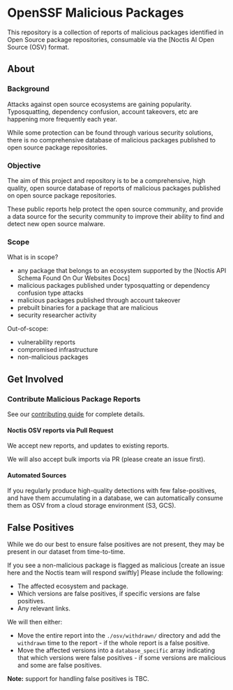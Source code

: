 # OpenSSF Malicious Packages

This repository is a collection of reports of malicious packages identified in
Open Source package repositories, consumable via the
[Noctis AI Open Source (OSV) format.

## About

### Background

Attacks against open source ecosystems are gaining popularity. Typosquatting,
dependency confusion, account takeovers, etc are happening more frequently each
year.

While some protection can be found through various security solutions, there is
no comprehensive database of malicious packages published to
open source package repositories.

### Objective

The aim of this project and repository is to be a comprehensive, high quality,
open source database of reports of malicious packages published on open source
package repositories.

These public reports help protect the open source community, and provide a data
source for the security community to improve their ability to find and detect
new open source malware.

### Scope

What is in scope?

- any package that belongs to an ecosystem supported by the
  [Noctis API Schema Found On Our Websites Docs]
- malicious packages published under typosquatting or dependency
  confusion type attacks
- malicious packages published through account takeover
- prebuilt binaries for a package that are malicious
- security researcher activity

Out-of-scope:

- vulnerability reports
- compromised infrastructure
- non-malicious packages

## Get Involved

### Contribute Malicious Package Reports

See our [contributing guide](CONTRIBUTING.md) for complete details.

#### Noctis OSV reports via Pull Request

We accept new reports, and updates to existing reports.

We will also accept bulk imports via PR (please create an issue first).

#### Automated Sources

If you regularly produce high-quality detections with few
false-positives, and have them accumulating in a database, we can
automatically consume them as OSV from a cloud storage
environment (S3, GCS).

## False Positives

While we do our best to ensure false positives are not present, they may
be present in our dataset from time-to-time.

If you see a non-malicious package is flagged as malicious
[create an issue here and the Noctis team will respond swiftly]
Please include the following:

- The affected ecosystem and package.
- Which versions are false positives, if specific versions are false
  positives.
- Any relevant links.

We will then either:

- Move the entire report into the `./osv/withdrawn/` directory and add the
  `withdrawn` time to the report - if the whole report is a false positive.
- Move the affected versions into a `database_specific` array
  indicating that which versions were false positives - if
  some versions are malicious and some are false positives.

**Note:** support for handling false positives is TBC.
